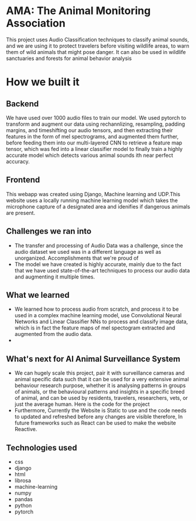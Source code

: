 # AMA: The Animal Monitoring Association
This project uses Audio Classification techniques to classify animal sounds, and we are using it to protect travelers before visiting wildlife areas, to warn them of wild animals that might pose danger. It can also be used in wildlife sanctuaries and forests for animal behavior analysis

# How we built it

## Backend
We have used over 1000 audio files to train our model. We used pytorch to transform and augment our data using rechannlizing, resampling, padding margins, and timeshifting our audio tensors, and then extracting their features in the form of mel spectrograms, and augmented them further, before feeding them into our multi-layered CNN to retrieve a feature map tensor, which was fed into a linear classifier model to finally train a highly accurate model which detects various animal sounds ith near perfect accuracy.

## Frontend
This webapp was created using Django, Machine learning and UDP.This website uses a locally running machine learning model which takes the microphone capture of a designated area and idenifies if dangerous animals are present.

## Challenges we ran into
- The transfer and processing of Audio Data was a challenge, since the audio dataset we used was in a different language as well as unorganized.
Accomplishments that we're proud of
- The model we have created is highly accurate, mainly due to the fact that we have used state-of-the-art techniques to process our audio data and augmenting it multiple times.

## What we learned
- We learned how to process audio from scratch, and process it to be used in a complex machine learning model, use Convolutional Neural Networks and Linear Classifier NNs to process and classify image data, which is in fact the feature maps of mel spectogram extracted and augmented from the audio data.
- 
## What's next for AI Animal Surveillance System
- We can hugely scale this project, pair it with surveillance cameras and animal specific data such that it can be used for a very extensive animal behaviour research purpose, whether it is analysing patterns in groups of animals, or the behavioural patterns and insights in a specific breed of animal, and can be used by residents, travelers, researchers, vets, or just the average human.
Here is the code for the project
- Furthermore, Currently the Website is Static to use and the code needs to updated and refreshed before any changes are visible therefore, In future frameworks such as React can be used to make the website Reactive.

## Technologies used
-  css
-  django
-  html
- librosa
-  machine-learning
-  numpy
-  pandas
-  python
-  pytorch

